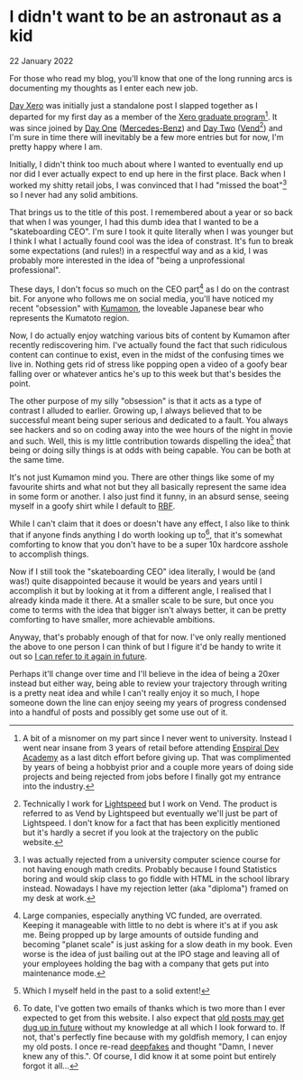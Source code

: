 # I didn&#39;t want to be an astronaut as a kid
22 January 2022

For those who read my blog, you&#39;ll know that one of the long running arcs is documenting my thoughts as I enter each new job.

[Day Xero](/blog/day-xero) was initially just a standalone post I slapped together as I departed for my first day as a member of the [Xero graduate program](https://www.xero.com/nz/about/graduate/)[^1]. It was since joined by [Day One](/blog/day-one) ([Mercedes-Benz](https://www.mercedes-benz-trucks.com/content/mbo/markets/en_NZ/home.html)) and [Day Two](/blog/day-two) ([Vend](https://www.vendhq.com/nz/)[^2]) and I&#39;m sure in time there will inevitably be a few more entries but for now, I&#39;m pretty happy where I am.

Initially, I didn&#39;t think too much about where I wanted to eventually end up nor did I ever actually expect to end up here in the first place. Back when I worked my shitty retail jobs, I was convinced that I had &#34;missed the boat&#34;[^3] so I never had any solid ambitions.

That brings us to the title of this post. I remembered about a year or so back that when I was younger, I had this dumb idea that I wanted to be a &#34;skateboarding CEO&#34;. I&#39;m sure I took it quite literally when I was younger but I think I what I actually found cool was the idea of constrast. It&#39;s fun to break some expectations (and rules!) in a respectful way and as a kid, I was probably more interested in the idea of &#34;being a unprofessional professional&#34;.

These days, I don&#39;t focus so much on the CEO part[^4] as I do on the contrast bit. For anyone who follows me on social media, you&#39;ll have noticed my recent &#34;obsession&#34; with [Kumamon](https://en.wikipedia.org/wiki/Kumamon), the loveable Japanese bear who represents the Kumatoto region.

Now, I do actually enjoy watching various bits of content by Kumamon after recently rediscovering him. I&#39;ve actually found the fact that such ridiculous content can continue to exist, even in the midst of the confusing times we live in. Nothing gets rid of stress like popping open a video of a goofy bear falling over or whatever antics he&#39;s up to this week but that&#39;s besides the point.

The other purpose of my silly &#34;obsession&#34; is that it acts as a type of contrast I alluded to earlier. Growing up, I always believed that to be successful meant being super serious and dedicated to a fault. You always see hackers and so on coding away into the wee hours of the night in movie and such. Well, this is my little contribution towards dispelling the idea[^5] that being or doing silly things is at odds with being capable. You can be both at the same time.

It&#39;s not just Kumamon mind you. There are other things like some of my favourite shirts and what not but they all basically represent the same idea in some form or another. I also just find it funny, in an absurd sense, seeing myself in a goofy shirt while I default to [RBF](https://en.wikipedia.org/wiki/Resting_bitch_face).

While I can&#39;t claim that it does or doesn&#39;t have any effect, I also like to think that if anyone finds anything I do worth looking up to[^6], that it&#39;s somewhat comforting to know that you don&#39;t have to be a super 10x hardcore asshole to accomplish things.

Now if I still took the &#34;skateboarding CEO&#34; idea literally, I would be (and was!) quite disappointed because it would be years and years until I accomplish it but by looking at it from a different angle, I realised that I already kinda made it there. At a smaller scale to be sure, but once you come to terms with the idea that bigger isn&#39;t always better, it can be pretty comforting to have smaller, more achievable ambitions.

Anyway, that&#39;s probably enough of that for now. I&#39;ve only really mentioned the above to one person I can think of but I figure it&#39;d be handy to write it out so [I can refer to it again in future](/blog/zettelkasten-blog-a-good-idea/). 

Perhaps it&#39;ll change over time and I&#39;ll believe in the idea of being a 20xer instead but either way, being able to review your trajectory through writing is a pretty neat idea and while I can&#39;t really enjoy it so much, I hope someone down the line can enjoy seeing my years of progress condensed into a handful of posts and possibly get some use out of it.

[^1]: A bit of a misnomer on my part since I never went to university. Instead I went near insane from 3 years of retail before attending [Enspiral Dev Academy](https://devacademy.co.nz) as a last ditch effort before giving up. That was complimented by years of being a hobbyist prior and a couple more years of doing side projects and being rejected from jobs before I finally got my entrance into the industry.

[^2]: Technically I work for [Lightspeed](https://www.lightspeedhq.com) but I work on Vend. The product is referred to as Vend by Lightspeed but eventually we&#39;ll just be part of Lightspeed. I don&#39;t know for a fact that has been explicitly mentioned but it&#39;s hardly a secret if you look at the trajectory on the public website.

[^3]: I was actually rejected from a university computer science course for not having enough math credits. Probably because I found Statistics boring and would skip class to go fiddle with HTML in the school library instead. Nowadays I have my rejection letter (aka &#34;diploma&#34;) framed on my desk at work.

[^4]: Large companies, especially anything VC funded, are overrated. Keeping it manageable with little to no debt is where it&#39;s at if you ask me. Being propped up by large amounts of outside funding and becoming &#34;planet scale&#34; is just asking for a slow death in my book. Even worse is the idea of just bailing out at the IPO stage and leaving all of your employees holding the bag with a company that gets put into maintenance mode.

[^5]: Which I myself held in the past to a solid extent!

[^6]: To date, I&#39;ve gotten two emails of thanks which is two more than I ever expected to get from this website. I also expect that [old posts may get dug up in future](/blog/publish-old-works/) without my knowledge at all which I look forward to. If not, that&#39;s perfectly fine because with my goldfish memory, I can enjoy my old posts. I once re-read [deepfakes](/blog/deepfakes) and thought &#34;Damn, I never knew any of this.&#34;. Of course, I did know it at some point but entirely forgot it all...